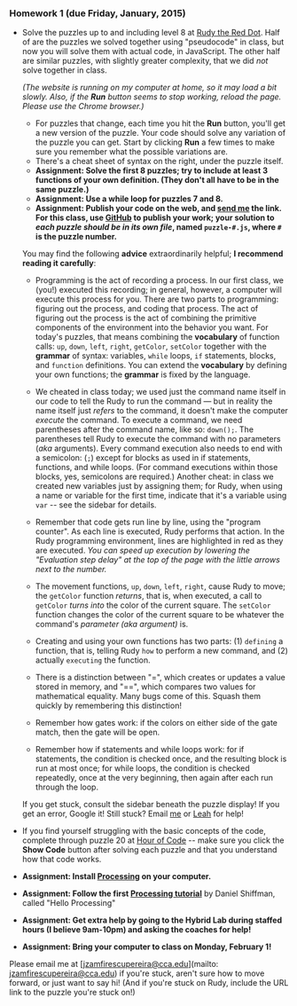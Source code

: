 ### Homework 1 (due Friday, January, 2015)

- Solve the puzzles up to and including level 8 at [Rudy the Red Dot](http://rudy.zamfi.net). Half of are the puzzles we solved together using "pseudocode" in class, but now you will solve them with actual code, in JavaScript. The other half are similar puzzles, with slightly greater complexity, that we did *not* solve together in class.
  
  *(The website is running on my computer at home, so it may load a bit slowly. Also, if the <strong>Run</strong> button seems to stop working, reload the page. Please use the Chrome browser.)*
  
  - For puzzles that change, each time you hit the **Run** button, you'll get a new version of the puzzle. Your code should solve any variation of the puzzle you can get. Start by clicking **Run** a few times to make sure you remember what the possible variations are.
  - There's a cheat sheet of syntax on the right, under the puzzle itself.
  - **Assignment: Solve the first 8 puzzles; try to include at least 3 functions of your own definition. (They don't all have to be in the same puzzle.)**
  - **Assignment: Use a while loop for puzzles 7 and 8.**
  - **Assignment: Publish your code on the web, and [send me](mailto:jzamfirescupereira@cca.edu) the link. For this class, use [GitHub](../github-guide.md) to publish your work; your solution to *each puzzle should be in its own file*, named `puzzle-#.js`, where `#` is the puzzle number.**
  
  You may find the following **advice** extraordinarily helpful; **I recommend reading it carefully**:
  
  - Programming is the act of recording a process. In our first class, we (you!) executed this recording; in general, however, a computer will execute this process for you. There are two parts to programming: figuring out the process, and coding that process. The act of figuring out the process is the act of combining the primitive components of the environment into the behavior you want. For today's puzzles, that means combining the **vocabulary** of function calls: `up`, `down`, `left`, `right`, `getColor`, `setColor` together with the **grammar** of syntax: variables, `while` loops, `if` statements, blocks, and `function` definitions. You can extend the **vocabulary** by defining your own functions; the **grammar** is fixed by the language.

  - We cheated in class today; we used just the command name itself in our code to tell the Rudy to run the command — but in reality the name itself just *refers* to the command, it doesn't make the computer *execute* the command. To execute a command, we need parentheses after the command name, like so: `down();`. The parentheses tell Rudy to execute the command with no parameters (*aka* arguments). Every command execution also needs to end with a semicolon: (`;`) except for blocks as used in if statements, functions, and while loops. (For command executions within those blocks, yes, semicolons are required.) Another cheat: in class we created new variables just by assigning them; for Rudy, when using a name or variable for the first time, indicate that it's a variable using `var` -- see the sidebar for details.

  - Remember that code gets run line by line, using the "program counter". As each line is executed, Rudy performs that action. In the Rudy programming environment, lines are highlighted in red as they are executed. *You can speed up execution by lowering the "Evaluation step delay" at the top of the page with the little arrows next to the number.*

  - The movement functions, `up`, `down`, `left`, `right`, cause Rudy to move; the `getColor` function *returns*, that is, when executed, a call to `getColor` *turns into* the color of the current square. The `setColor` function changes the color of the current square to be whatever the command's *parameter (aka argument)* is.

  - Creating and using your own functions has two parts: (1) `defining` a function, that is, telling Rudy `how` to perform a new command, and (2) actually `executing` the function.

  - There is a distinction between "=", which creates or updates a value stored in memory, and "==", which compares two values for mathematical equality. Many bugs come of this. Squash them quickly by remembering this distinction!

  - Remember how gates work: if the colors on either side of the gate match, then the gate will be open.

  - Remember how if statements and while loops work: for if statements, the condition is checked once, and the resulting block is run at most once; for while loops, the condition is checked repeatedly, once at the very beginning, then again after each run through the loop.
  
  If you get stuck, consult the sidebar beneath the puzzle display! If you get an error, Google it! Still stuck? Email [me](mailto:jzamfirescupereira@cca.edu) or [Leah](mailto:lmeyerholtz@cca.edu) for help!

- If you find yourself struggling with the basic concepts of the code, complete through puzzle 20 at [Hour of Code](http://learn.code.org/hoc/1) -- make sure you click the **Show Code** button after solving each puzzle and that you understand how that code works.

- **Assignment: Install [Processing](https://processing.org/download/?processing) on your computer.**

- **Assignment: Follow the first [Processing tutorial](https://processing.org/tutorials/)** by Daniel Shiffman, called "Hello Processing"

- **Assignment: Get extra help by going to the Hybrid Lab during staffed hours (I believe 9am-10pm) and asking the coaches for help!**

- **Assignment: Bring your computer to class on Monday, February 1!**

Please email me at [jzamfirescupereira@cca.edu](mailto: jzamfirescupereira@cca.edu) if you're stuck, aren't sure how to move forward, or just want to say hi! (And if you're stuck on Rudy, include the URL link to the puzzle you're stuck on!)